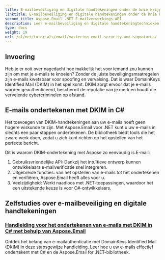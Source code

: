 ```yaml
---
title: E-mailbeveiliging en digitale handtekeningen onder de knie krijgen
linktitle: E-mailbeveiliging en digitale handtekeningen onder de knie krijgen
second_title: Aspose.Email .NET E-mailverwerkings-API
description: Leer e-mailbeveiliging en digitale handtekeningtechnieken in Aspose.Email voor .NET. Bekijk stapsgewijze tutorials, waaronder DKIM-ondertekening in C#.
type: docs
weight: 19
url: /nl/net/tutorials/email/mastering-email-security-and-signatures/
---
```

## Invoering 

Heb je er ooit over nagedacht hoe makkelijk het voor iemand zou kunnen zijn om met je e-mails te knoeien? Zonder de juiste beveiligingsmaatregelen zijn e-mails kwetsbaar voor spoofing en vervalsing. Dat is waar DomainKeys Identified Mail (DKIM) in het spel komt. DKIM zorgt ervoor dat je e-mails worden geauthenticeerd, beschermt de reputatie van je merk en houdt die vervelende cybercriminelen op afstand.  

## E-mails ondertekenen met DKIM in C#  

Het toevoegen van DKIM-handtekeningen aan uw e-mails hoeft geen hogere wiskunde te zijn. Met Aspose.Email voor .NET kunt u uw e-mails in slechts een paar stappen ondertekenen. De bibliotheek biedt tools die het zware werk doen, zodat u zich kunt richten op het opstellen van het perfecte bericht.  

Dit is waarom DKIM-ondertekening met Aspose zo eenvoudig is.E-mail:  

1. Gebruiksvriendelijke API: Dankzij het intuïtieve ontwerp kunnen ontwikkelaars e-mailverificatie snel integreren.  
2. Uitgebreide functies: van het opstellen van e-mails tot het ondertekenen en verifiëren, Aspose.Email heeft alles voor u.  
3. Veelzijdigheid: Werkt naadloos met .NET-toepassingen, waardoor het een uitstekende keuze is voor C#-ontwikkelaars.

## Zelfstudies over e-mailbeveiliging en digitale handtekeningen
### [Handleiding voor het ondertekenen van e-mails met DKIM in C# met behulp van Aspose.Email](./guide-to-signing-emails-with-dkim/)
Ontdek het belang van e-mailauthenticatie met DomainKeys Identified Mail (DKIM) in deze stapsgewijze handleiding. Leer hoe u uw e-mails effectief ondertekent met C# en de Aspose.Email for .NET-bibliotheek.
